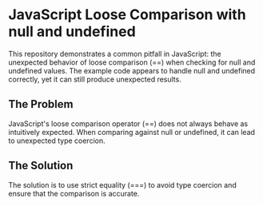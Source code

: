 # JavaScript Loose Comparison with null and undefined

This repository demonstrates a common pitfall in JavaScript: the unexpected behavior of loose comparison (==) when checking for null and undefined values.  The example code appears to handle null and undefined correctly, yet it can still produce unexpected results.

## The Problem

JavaScript's loose comparison operator (==) does not always behave as intuitively expected.  When comparing against null or undefined, it can lead to unexpected type coercion.

## The Solution

The solution is to use strict equality (===) to avoid type coercion and ensure that the comparison is accurate.